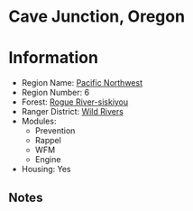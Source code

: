 
Cave Junction, Oregon
=====================
  
# Information  
* Region Name: [Pacific Northwest]()  
* Region Number: 6  
* Forest: [Rogue River-siskiyou](http://www.fs.usda.gov/rogue-siskiyou/)  
* Ranger District: [Wild Rivers]()  
* Modules:  
  - Prevention  
  - Rappel  
  - WFM  
  - Engine  
* Housing: Yes  
  
## Notes

